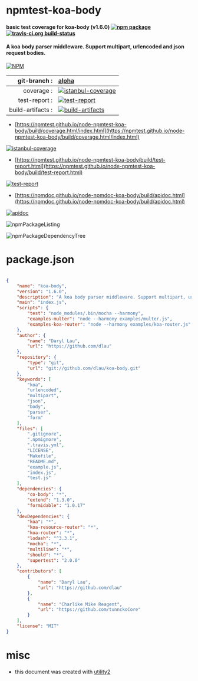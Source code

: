 # npmtest-koa-body

#### basic test coverage for  koa-body (v1.6.0)  [![npm package](https://img.shields.io/npm/v/npmtest-koa-body.svg?style=flat-square)](https://www.npmjs.org/package/npmtest-koa-body) [![travis-ci.org build-status](https://api.travis-ci.org/npmtest/node-npmtest-koa-body.svg)](https://travis-ci.org/npmtest/node-npmtest-koa-body)

#### A koa body parser middleware. Support multipart, urlencoded and json request bodies.

[![NPM](https://nodei.co/npm/koa-body.png?downloads=true&downloadRank=true&stars=true)](https://www.npmjs.com/package/koa-body)

| git-branch : | [alpha](https://github.com/npmtest/node-npmtest-koa-body/tree/alpha)|
|--:|:--|
| coverage : | [![istanbul-coverage](https://npmtest.github.io/node-npmtest-koa-body/build/coverage.badge.svg)](https://npmtest.github.io/node-npmtest-koa-body/build/coverage.html/index.html)|
| test-report : | [![test-report](https://npmtest.github.io/node-npmtest-koa-body/build/test-report.badge.svg)](https://npmtest.github.io/node-npmtest-koa-body/build/test-report.html)|
| build-artifacts : | [![build-artifacts](https://npmtest.github.io/node-npmtest-koa-body/glyphicons_144_folder_open.png)](https://github.com/npmtest/node-npmtest-koa-body/tree/gh-pages/build)|

- [https://npmtest.github.io/node-npmtest-koa-body/build/coverage.html/index.html](https://npmtest.github.io/node-npmtest-koa-body/build/coverage.html/index.html)

[![istanbul-coverage](https://npmtest.github.io/node-npmtest-koa-body/build/screenCapture.buildCi.browser.%252Ftmp%252Fbuild%252Fcoverage.lib.html.png)](https://npmtest.github.io/node-npmtest-koa-body/build/coverage.html/index.html)

- [https://npmtest.github.io/node-npmtest-koa-body/build/test-report.html](https://npmtest.github.io/node-npmtest-koa-body/build/test-report.html)

[![test-report](https://npmtest.github.io/node-npmtest-koa-body/build/screenCapture.buildCi.browser.%252Ftmp%252Fbuild%252Ftest-report.html.png)](https://npmtest.github.io/node-npmtest-koa-body/build/test-report.html)

- [https://npmdoc.github.io/node-npmdoc-koa-body/build/apidoc.html](https://npmdoc.github.io/node-npmdoc-koa-body/build/apidoc.html)

[![apidoc](https://npmdoc.github.io/node-npmdoc-koa-body/build/screenCapture.buildCi.browser.%252Ftmp%252Fbuild%252Fapidoc.html.png)](https://npmdoc.github.io/node-npmdoc-koa-body/build/apidoc.html)

![npmPackageListing](https://npmtest.github.io/node-npmtest-koa-body/build/screenCapture.npmPackageListing.svg)

![npmPackageDependencyTree](https://npmtest.github.io/node-npmtest-koa-body/build/screenCapture.npmPackageDependencyTree.svg)



# package.json

```json

{
    "name": "koa-body",
    "version": "1.6.0",
    "description": "A koa body parser middleware. Support multipart, urlencoded and json request bodies.",
    "main": "index.js",
    "scripts": {
        "test": "node_modules/.bin/mocha --harmony",
        "examples-multer": "node --harmony examples/multer.js",
        "examples-koa-router": "node --harmony examples/koa-router.js"
    },
    "author": {
        "name": "Daryl Lau",
        "url": "https://github.com/dlau"
    },
    "repository": {
        "type": "git",
        "url": "git://github.com/dlau/koa-body.git"
    },
    "keywords": [
        "koa",
        "urlencoded",
        "multipart",
        "json",
        "body",
        "parser",
        "form"
    ],
    "files": [
        ".gitignore",
        ".npmignore",
        ".travis.yml",
        "LICENSE",
        "Makefile",
        "README.md",
        "example.js",
        "index.js",
        "test.js"
    ],
    "dependencies": {
        "co-body": "*",
        "extend": "1.3.0",
        "formidable": "1.0.17"
    },
    "devDependencies": {
        "koa": "*",
        "koa-resource-router": "*",
        "koa-router": "*",
        "lodash": "^3.3.1",
        "mocha": "*",
        "multiline": "*",
        "should": "*",
        "supertest": "2.0.0"
    },
    "contributors": [
        {
            "name": "Daryl Lau",
            "url": "https://github.com/dlau"
        },
        {
            "name": "Charlike Mike Reagent",
            "url": "https://github.com/tunnckoCore"
        }
    ],
    "license": "MIT"
}
```



# misc
- this document was created with [utility2](https://github.com/kaizhu256/node-utility2)

